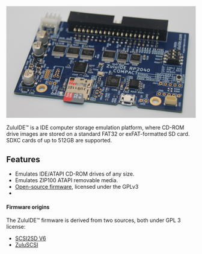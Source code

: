 <img src="assets/img/ZuluIDE-RP2040-Compact-Rev2023d.jpg" alt="ZuluIDE Compact RP2040 PCB">


ZuluIDE™ is a IDE computer storage emulation platform, where CD-ROM drive images are stored on a standard FAT32 or exFAT-formatted SD card. SDXC cards of up to 512GB are supported.

## Features

* Emulates IDE/ATAPI CD-ROM drives of any size.
* Emulates ZIP100 ATAPI removable media.
* [Open-source firmware](https://github.com/zuluIDE/zuluIDE-firmware), licensed under the GPLv3
* 
#### Firmware origins

The ZuluIDE™ firmware is derived from two sources, both under GPL 3 license:

* [SCSI2SD V6](http://www.codesrc.com/gitweb/index.cgi?p=SCSI2SD-V6.git;a=summary)
* [ZuluSCSI](https://github.com/zuluscsi/ZuluSCSI-firmware)
